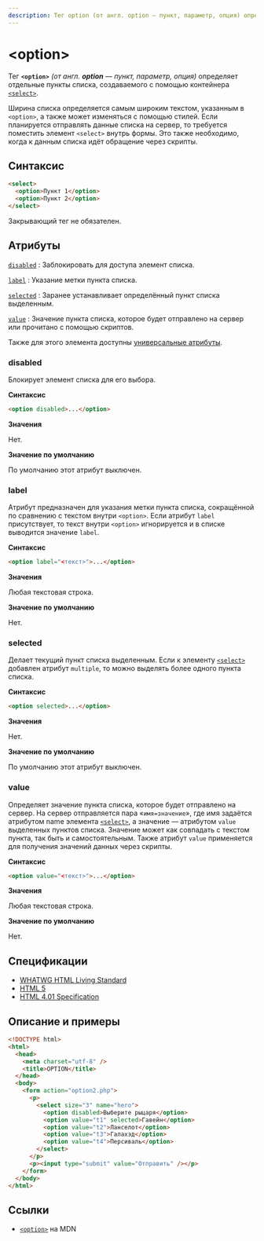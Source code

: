 ```yaml
---
description: Тег option (от англ. option — пункт, параметр, опция) определяет отдельные пункты списка, создаваемого с помощью контейнера select
---
```


# &lt;option&gt;

Тег **`<option>`** _(от англ. **option** — пункт, параметр, опция)_ определяет отдельные пункты списка, создаваемого с помощью контейнера [`<select>`](select.md).

Ширина списка определяется самым широким текстом, указанным в `<option>`, а также может изменяться с помощью стилей. Если планируется отправлять данные списка на сервер, то требуется поместить элемент `<select>` внутрь формы. Это также необходимо, когда к данным списка идёт обращение через скрипты.

## Синтаксис

```html
<select>
  <option>Пункт 1</option>
  <option>Пункт 2</option>
</select>
```

Закрывающий тег не обязателен.

## Атрибуты

[`disabled`](#disabled)
: Заблокировать для доступа элемент списка.

[`label`](#label)
: Указание метки пункта списка.

[`selected`](#selected)
: Заранее устанавливает определённый пункт списка выделенным.

[`value`](#value)
: Значение пункта списка, которое будет отправлено на сервер или прочитано с помощью скриптов.

Также для этого элемента доступны [универсальные атрибуты](uni-attr.md).

### disabled

Блокирует элемент списка для его выбора.

**Синтаксис**

```html
<option disabled>...</option>
```

**Значения**

Нет.

**Значение по умолчанию**

По умолчанию этот атрибут выключен.

### label

Атрибут предназначен для указания метки пункта списка, сокращённой по сравнению с текстом внутри `<option>`. Если атрибут `label` присутствует, то текст внутри `<option>` игнорируется и в списке выводится значение `label`.

**Синтаксис**

```html
<option label="<текст>">...</option>
```

**Значения**

Любая текстовая строка.

**Значение по умолчанию**

Нет.

### selected

Делает текущий пункт списка выделенным. Если к элементу [`<select>`](select.md) добавлен атрибут `multiple`, то можно выделять более одного пункта списка.

**Синтаксис**

```html
<option selected>...</option>
```

**Значения**

Нет.

**Значение по умолчанию**

По умолчанию этот атрибут выключен.

### value

Определяет значение пункта списка, которое будет отправлено на сервер. На сервер отправляется пара «`имя=значение`», где имя задаётся атрибутом name элемента [`<select>`](select.md), а значение — атрибутом `value` выделенных пунктов списка. Значение может как совпадать с текстом пункта, так быть и самостоятельным. Также атрибут `value` применяется для получения значений данных через скрипты.

**Синтаксис**

```html
<option value="<текст>">...</option>
```

**Значения**

Любая текстовая строка.

**Значение по умолчанию**

Нет.

## Спецификации

- [WHATWG HTML Living Standard](https://html.spec.whatwg.org/multipage/forms.html#the-option-element)
- [HTML 5](http://www.w3.org/TR/html5/forms.html#the-option-element)
- [HTML 4.01 Specification](http://www.w3.org/TR/html401/interact/forms.html#h-17.6)

## Описание и примеры

```html
<!DOCTYPE html>
<html>
  <head>
    <meta charset="utf-8" />
    <title>OPTION</title>
  </head>
  <body>
    <form action="option2.php">
      <p>
        <select size="3" name="hero">
          <option disabled>Выберите рыцаря</option>
          <option value="t1" selected>Гавейн</option>
          <option value="t2">Ланселот</option>
          <option value="t3">Галахэд</option>
          <option value="t4">Персиваль</option>
        </select>
      </p>
      <p><input type="submit" value="Отправить" /></p>
    </form>
  </body>
</html>
```

## Ссылки

- [`<option>`](https://developer.mozilla.org/ru/docs/Web/HTML/Element/option) на MDN
